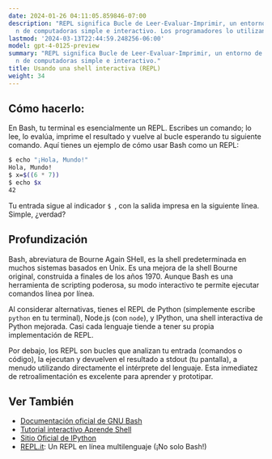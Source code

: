 ```yaml
---
date: 2024-01-26 04:11:05.859846-07:00
description: "REPL significa Bucle de Leer-Evaluar-Imprimir, un entorno de programaci\xF3\
  n de computadoras simple e interactivo. Los programadores lo utilizan para\u2026"
lastmod: '2024-03-13T22:44:59.248256-06:00'
model: gpt-4-0125-preview
summary: "REPL significa Bucle de Leer-Evaluar-Imprimir, un entorno de programaci\xF3\
  n de computadoras simple e interactivo."
title: Usando una shell interactiva (REPL)
weight: 34
---
```


## Cómo hacerlo:
En Bash, tu terminal es esencialmente un REPL. Escribes un comando; lo lee, lo evalúa, imprime el resultado y vuelve al bucle esperando tu siguiente comando. Aquí tienes un ejemplo de cómo usar Bash como un REPL:

```Bash
$ echo "¡Hola, Mundo!"
Hola, Mundo!
$ x=$((6 * 7))
$ echo $x
42
```

Tu entrada sigue al indicador `$ `, con la salida impresa en la siguiente línea. Simple, ¿verdad?

## Profundización
Bash, abreviatura de Bourne Again SHell, es la shell predeterminada en muchos sistemas basados en Unix. Es una mejora de la shell Bourne original, construida a finales de los años 1970. Aunque Bash es una herramienta de scripting poderosa, su modo interactivo te permite ejecutar comandos línea por línea.

Al considerar alternativas, tienes el REPL de Python (simplemente escribe `python` en tu terminal), Node.js (con `node`), y IPython, una shell interactiva de Python mejorada. Casi cada lenguaje tiende a tener su propia implementación de REPL.

Por debajo, los REPL son bucles que analizan tu entrada (comandos o código), la ejecutan y devuelven el resultado a stdout (tu pantalla), a menudo utilizando directamente el intérprete del lenguaje. Esta inmediatez de retroalimentación es excelente para aprender y prototipar.

## Ver También
- [Documentación oficial de GNU Bash](https://gnu.org/software/bash/manual/bash.html)
- [Tutorial interactivo Aprende Shell](https://www.learnshell.org/)
- [Sitio Oficial de IPython](https://ipython.org/)
- [REPL.it](https://replit.com/): Un REPL en línea multilenguaje (¡No solo Bash!)
